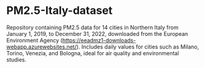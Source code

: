 # PM2.5-Italy-dataset
Repository containing PM2.5 data for 14 cities in Northern Italy from January 1, 2019, to December 31, 2022, downloaded from the European Environment Agency (https://eeadmz1-downloads-webapp.azurewebsites.net/). Includes daily values for cities such as Milano, Torino, Venezia, and Bologna, ideal for air quality and environmental studies.
